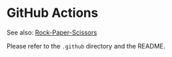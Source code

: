 # GitHub Actions 

See also: [Rock-Paper-Scissors](https://github.com/tdiprima/rock-paper-scissors/)

Please refer to the `.github` directory and the README.
